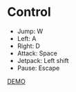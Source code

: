 # Control
- Jump: W
- Left: A
- Right: D
- Attack: Space
- Jetpack: Left shift
- Pause: Escape

<a href="https://kotovaz.github.io/Basilio/">DEMO</a>
